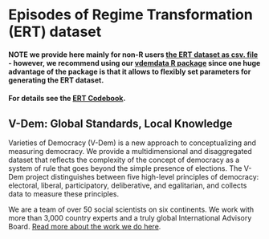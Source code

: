 # Episodes of Regime Transformation (ERT) dataset 

#### NOTE we provide here mainly for non-R users [the ERT dataset as csv. file](https://github.com/vdeminstitute/ERT/blob/master/ERT.csv) - however, we recommend using our [vdemdata R package](https://github.com/vdeminstitute/vdemdata) since one huge advantage of the package is that it allows to flexibly set parameters for generating the ERT dataset.

#### For details see the [ERT Codebook](https://github.com/vdeminstitute/ERT/blob/master/ERT_codebook.pdf).



## V-Dem: Global Standards, Local Knowledge ##

Varieties of Democracy (V-Dem) is a new approach to conceptualizing and measuring democracy. We provide a multidimensional and disaggregated dataset that reflects the complexity of the concept of democracy as a system of rule that goes beyond the simple presence of elections. The V-Dem project distinguishes between five high-level principles of democracy: electoral, liberal, participatory, deliberative, and egalitarian, and collects data to measure these principles. 

We are a team of over 50 social scientists on six continents. We work with more than 3,000 country experts and a truly global International Advisory Board. [Read more about the work we do here](https://www.v-dem.net/en/).
